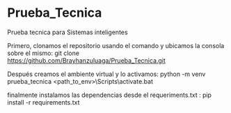 # Prueba_Tecnica
Prueba tecnica para Sistemas inteligentes 

Primero, clonamos el repositorio usando el comando y ubicamos la consola sobre el mismo:
      git clone <https://github.com/Brayhanzuluaga/Prueba_Tecnica.git>

Después creamos el ambiente virtual y lo activamos:
      python -m venv prueba_tecnica
      <path_to_env>\Scripts\activate.bat 

finalmente instalamos las dependencias desde  el requeriments.txt  :
        pip install -r requirements.txt